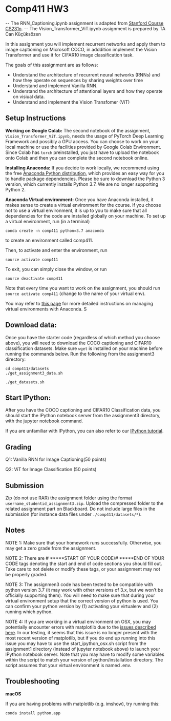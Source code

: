 # Comp411 HW3

-- The RNN_Captioning.ipynb assignment is adapted from [Stanford Course CS231n](http://cs231n.stanford.edu/).
-- The Vision_Transformer_ViT.ipynb assignment is prepared by TA Can Küçüksözen

In this assignment you will implement recurrent networks and apply them to image captioning on Microsoft COCO, in adddition implement the Vision Transformer and use it for CIFAR10 image classification task.

The goals of this assignment are as follows:

- Understand the architecture of recurrent neural networks (RNNs) and how they operate on sequences by sharing weights over time
- Understand and implement Vanilla RNN.
- Understand the architecture of attentional layers and how they operate on visiual data.
- Understand and implement the Vision Transfomer (ViT)

## Setup Instructions

**Working on Google Colab:** The second notebook of the assignment, `Vision_Transformer_ViT.ipynb`, needs the usage of PyTorch Deep Learning Framework and possibly a GPU access. You can choose to work on your local machine or use the facilities provided by Google Colab Environment. Since Colab has `torch` preinstalled, you just have to upload the notebook onto Colab and then you can complete the second notebook online.

**Installing Anaconda:** If you decide to work locally, we recommend using the free [Anaconda Python distribution](https://www.anaconda.com/download/), which provides an easy way for you to handle package dependencies. Please be sure to download the Python 3 version, which currently installs Python 3.7. We are no longer supporting Python 2.

**Anaconda Virtual environment:** Once you have Anaconda installed, it makes sense to create a virtual environment for the course. If you choose not to use a virtual environment, it is up to you to make sure that all dependencies for the code are installed globally on your machine. To set up a virtual environment, run (in a terminal)

`conda create -n comp411 python=3.7 anaconda`

to create an environment called comp411.

Then, to activate and enter the environment, run

`source activate comp411`

To exit, you can simply close the window, or run

`source deactivate comp411`

Note that every time you want to work on the assignment, you should run `source activate comp411` (change to the name of your virtual env).

You may refer to [this page](https://conda.io/projects/conda/en/latest/user-guide/tasks/manage-environments.html) for more detailed instructions on managing virtual environments with Anaconda.
S

## Download data:

Once you have the starter code (regardless of which method you choose above), you will need to download the COCO captioning and CIFAR10 classification datasets. Make sure `wget` is installed on your machine before running the commands below. Run the following from the assignment3 directory:

```
cd comp411/datasets
./get_assignment3_data.sh

./get_datasets.sh

```


## Start IPython:

After you have the COCO captioning and CIFAR10 Classification data, you should start the IPython notebook server from the assignment3 directory, with the jupyter notebook command.

If you are unfamiliar with IPython, you can also refer to our [IPython tutorial](http://cs231n.github.io/ipython-tutorial/).

## Grading

Q1: Vanilla RNN for Image Captioning(50 points)

Q2: ViT for Image Classification (50 points)

## Submission

Zip (do not use RAR) the assignment folder using the format `username_studentid_assignment3.zip`.
Upload the compressed folder to the related assignment part on Blackboard. Do not include large files in the submission (for
instance data files under `./comp411/datasets/*`).

## Notes

NOTE 1: Make sure that your homework runs successfully. Otherwise, you may get a zero grade from the assignment.

NOTE 2: There are # *****START OF YOUR CODE/# *****END OF YOUR CODE tags denoting the start and end of code sections you should fill out. Take care to not delete or modify these tags, or your assignment may not be properly graded.

NOTE 3: The assignmen3 code has been tested to be compatible with python version 3.7 (it may work with other versions of 3.x, but we won’t be officially supporting them). You will need to make sure that during your virtual environment setup that the correct version of python is used. You can confirm your python version by (1) activating your virtualenv and (2) running which python.

NOTE 4: If you are working in a virtual environment on OSX, you may potentially encounter errors with matplotlib due to the [issues described here](https://matplotlib.org/faq/virtualenv_faq.html). In our testing, it seems that this issue is no longer present with the most recent version of matplotlib, but if you do end up running into this issue you may have to use the start_ipython_osx.sh script from the assignment1 directory (instead of jupyter notebook above) to launch your IPython notebook server. Note that you may have to modify some variables within the script to match your version of python/installation directory. The script assumes that your virtual environment is named .env.

## Troubleshooting

**macOS**

If you are having problems with matplotlib (e.g. imshow), try running this:

`conda install python.app`
